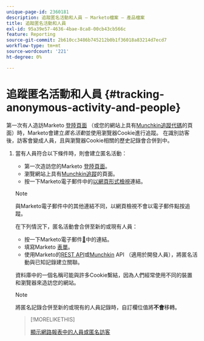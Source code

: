 ```yaml
---
unique-page-id: 2360181
description: 追蹤匿名活動和人員 — Marketo檔案 — 產品檔案
title: 追蹤匿名活動和人員
exl-id: 95a39e57-4636-4bae-8ca8-00cb43cb566c
feature: Reporting
source-git-commit: 2b610cc3486b745212b0b1f36018a83214d7ecd7
workflow-type: tm+mt
source-wordcount: '221'
ht-degree: 0%

---
```


# 追蹤匿名活動和人員 {#tracking-anonymous-activity-and-people}

第一次有人造訪Marketo [登陸頁面](/help/marketo/product-docs/demand-generation/landing-pages/free-form-landing-pages/create-a-free-form-landing-page.md) （或您的網站上具有[Munchkin追蹤代碼](/help/marketo/product-docs/administration/additional-integrations/add-munchkin-tracking-code-to-your-website.md)的頁面）時，Marketo會建立&#x200B;_匿名活動_&#x200B;並使用瀏覽器Cookie進行追蹤。 在識別訪客後，訪客會變成人員，且與瀏覽器Cookie相關的歷史記錄會合併到中。

1. 當有人員符合以下條件時，則會建立匿名活動：

   * 第一次造訪您的Marketo [登陸頁面](/help/marketo/product-docs/demand-generation/landing-pages/free-form-landing-pages/create-a-free-form-landing-page.md)。
   * 瀏覽網站上具有[Munchkin追蹤](/help/marketo/product-docs/administration/additional-integrations/add-munchkin-tracking-code-to-your-website.md)的頁面。
   * 按一下Marketo電子郵件中的[以網頁形式檢視](/help/marketo/product-docs/email-marketing/general/functions-in-the-editor/add-a-view-as-web-page-link-to-an-email.md)連結。

   >[!NOTE]
   >
   >與Marketo電子郵件中的其他連結不同，以網頁檢視不會以電子郵件點按追蹤。

   在下列情況下，匿名活動會合併至新的或現有人員：

   * 按一下Marketo電子郵件[&#128279;](/help/marketo/product-docs/email-marketing/general/using-tokens/add-tokens-to-an-email-link.md)中的連結。
   * 填寫Marketo [表單](/help/marketo/product-docs/demand-generation/forms/creating-a-form/create-a-form.md)。
   * 使用Marketo的[REST API](https://experienceleague.adobe.com/zh-hant/docs/marketo-developer/marketo/rest/lead-database/leads)或[Munchkin](https://experienceleague.adobe.com/en/docs/marketo-developer/marketo/javascriptapi/lead-tracking) API （適用於開發人員），將匿名活動與已知記錄建立關聯。

   資料庫中的一個名稱可能與許多Cookie繫結，因為人們經常使用不同的裝置和瀏覽器來造訪您的網站。

   >[!NOTE]
   >
   >將匿名記錄合併至新的或現有的人員記錄時，自訂欄位值將&#x200B;**不會**&#x200B;移轉。

   >[!MORELIKETHIS]
   >
   >[顯示網路報表中的人員或匿名訪客](/help/marketo/product-docs/reporting/basic-reporting/report-activity/display-people-or-anonymous-visitors-in-web-reports.md)

